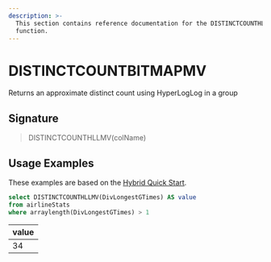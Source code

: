 ```yaml
---
description: >-
  This section contains reference documentation for the DISTINCTCOUNTHLLMV
  function.
---
```


# DISTINCTCOUNTBITMAPMV

Returns an approximate distinct count using HyperLogLog in a group

## Signature

> DISTINCTCOUNTHLLMV(colName)

## Usage Examples

These examples are based on the [Hybrid Quick Start](../../basics/getting-started/quick-start.md#hybrid).

```sql
select DISTINCTCOUNTHLLMV(DivLongestGTimes) AS value
from airlineStats 
where arraylength(DivLongestGTimes) > 1
```

| value |
| ----- |
| 34    |
